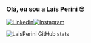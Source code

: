### Olá, eu sou a Lais Perini 🤓

[![Linkedin](https://img.shields.io/badge/LinkedIn-0077B5?style=for-the-badge&logo=linkedin&logoColor=white)](https://linkedin.com/in/laisperinii)[![Instagram](https://img.shields.io/badge/Instagram-E4405F?style=for-the-badge&logo=instagram&logoColor=white)](https://instagram.com/laisperinii)

![LaisPerini GitHub stats](https://github-readme-stats.vercel.app/api?username=LaisPerini&theme=dark&show_icons=true)


